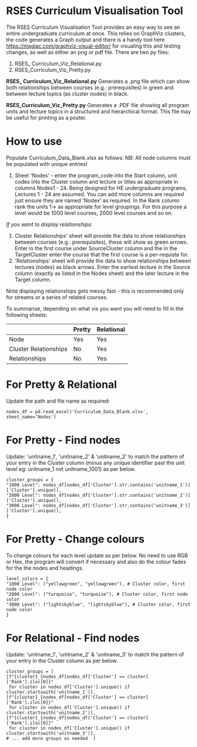 # RSES Curriculum Visualisation Tool

The RSES Curriculum Visualisation Tool provides an easy way to see an entire undergraduate curriculum at once.  This relies on GraphViz clusters, the code generates a Graph output and there is a handy tool here https://magjac.com/graphviz-visual-editor/ for visualing this and testing changes, as well as either an png or pdf file. There are two py files:

 1. RSES_ Curriculum_Viz_Relational.py 
 2. RSES_Curriculum_Viz_Pretty.py

**RSES_ Curriculum_Viz_Relational.py** 
Generates a .png file which can show both relationships between courses (e.g.: prerequisites) in green and between lecture topics (as cluster nodes) in black.

**RSES_Curriculum_Viz_Pretty.py**
Generates a .PDF file showing all program units and lecture topics in a structured and hierarchical format.  This file may be useful for printing as a poster.   

# How to use

Populate Curriculum_Data_Blank.xlsx as follows:
NB: All node columns must be populated with unique entries!

1. Sheet 'Nodes' - enter the program_code into the Start column, unit codes into the Cluster column and lecture or titles as appropriate in columns Nodes1 - 24.  Being designed for HE undergraduate programs, Lectures 1 - 24 are assumed.  You can add more columns are required just ensure they are named 'Node*x*' as required.  In the Rank column rank the units 1-> as appropriate for level groupings.  For this purpose a level would be 1000 level courses, 2000 level courses and so on.

*If you want to display relationships:*

 1. Cluster Relationships' sheet will provide the data to show relationships between courses (e.g.: prerequisites), these will show as green arrows.  Enter in the first course under SourceCluster column and the in the TargetCluster enter the course that the first course is a per-requiste for.
 2. 'Relationships' sheet will provide the data to show relationships between lectures (nodes) as black arrows.  Enter the earliest lecture in the Source column (exactly as listed in the Nodes sheet) and the later lecture in the Target column.

Note displaying relationships gets messy fast - this is recommended only for streams or a series of related courses.

To summarise, depending on what vis you want you will need to fill in the following sheets:

|                |Pretty                       |Relational                         |
|----------------|-------------------------------|-----------------------------|
|Node|Yes          |Yes           |
|Cluster Relationships         |No           |Yes           |
|Relationships         |No|Yes|

# For Pretty & Relational
Update the path and file name as required:

    nodes_df = pd.read_excel('Curriculum_Data_Blank.xlsx', sheet_name='Nodes')

# For Pretty - Find nodes
Update: 'unitname_1', 'unitname_2' & 'unitname_2' to match the pattern of your entry in the Cluster column (minus any unique identifier past the unit level eg: unitname_1 not unitname_1001) as per below.

    cluster_groups = {
    "1000 Level": nodes_df[nodes_df['Cluster'].str.contains('unitname_1')]['Cluster'].unique(),
    "2000 Level": nodes_df[nodes_df['Cluster'].str.contains('unitname_2')]['Cluster'].unique(),
    "3000 Level": nodes_df[nodes_df['Cluster'].str.contains('unitname_3')]['Cluster'].unique(),
    }

# For Pretty - Change colours
To change colours for each level update as per below. No need to use RGB or Hex, the program will convert if necessary and also do the colour fades for the the nodes and headings.

    level_colors = {
    "1000 Level": ("yellowgreen", "yellowgreen"), # Cluster color, first node color
    "2000 Level": ("turquoise", "turquoise"), # Cluster color, first node color
    "3000 Level": ("lightskyblue", "lightskyblue"), # Cluster color, first node color
    }

# For Relational - Find nodes
Update: 'unitname_1', 'unitname_2' & 'unitname_3' to match the pattern of your entry in the Cluster column as per below.

    cluster_groups = [
    [f"{cluster}_{nodes_df[nodes_df['Cluster'] == cluster]['Rank'].iloc[0]}"
     for cluster in nodes_df['Cluster'].unique() if cluster.startswith('unitname_1')],
    [f"{cluster}_{nodes_df[nodes_df['Cluster'] == cluster]['Rank'].iloc[0]}"
     for cluster in nodes_df['Cluster'].unique() if cluster.startswith('unitname_2')],
    [f"{cluster}_{nodes_df[nodes_df['Cluster'] == cluster]['Rank'].iloc[0]}"
     for cluster in nodes_df['Cluster'].unique() if cluster.startswith('unitname_3')],
    # ... add more groups as needed  ]





